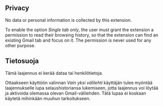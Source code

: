 ## Privacy

No data or personal information is collected by this extension.

To enable the option _Single tab only_, the user must grant the extension a
permission to read their browsing history, so that the extension can find an
existing Gmail tab and focus on it. The permission is never used for any other
purpose.

## Tietosuoja

Tämä laajennus ei kerää dataa tai henkilötietoja.

Ottaakseen käyttöön valinnan _Vain yksi välilehti_ käyttäjän tulee myöntää
laajennukselle lupa selaushistoriansa lukemiseen, jotta laajennus voi löytää ja
aktivoida olemassa olevan Gmail-välilehden. Tätä lupaa ei koskaan käytetä
mihinkään muuhun tarkoitukseen.
